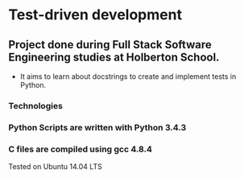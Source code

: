 # Test-driven development
## Project done during Full Stack Software Engineering studies at Holberton School. 

- It aims to learn about docstrings to create and implement tests in Python.

### Technologies
### Python Scripts are written with Python 3.4.3
### C files are compiled using gcc 4.8.4
Tested on Ubuntu 14.04 LTS
